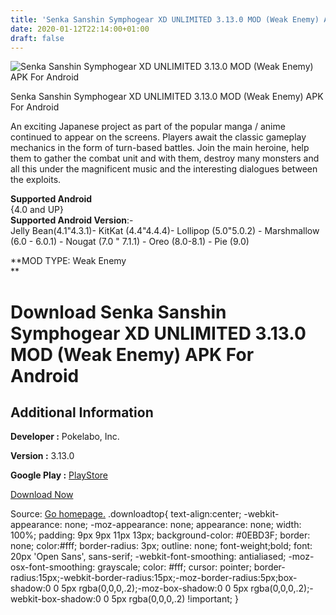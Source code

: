 ```yaml
---
title: 'Senka Sanshin Symphogear XD UNLIMITED 3.13.0 MOD (Weak Enemy) APK For Android'
date: 2020-01-12T22:14:00+01:00
draft: false
---
```


![Senka Sanshin Symphogear XD UNLIMITED 3.13.0 MOD (Weak Enemy) APK For Android](https://i0.wp.com/apkhome.net/wp-content/uploads/2020/01/Senka-Sanshin-Symphogear-XD-UNLIMITED-3.13.0-MOD-Weak-Enemy.png "Senka Sanshin Symphogear XD UNLIMITED 3.13.0 MOD (Weak Enemy) APK For Android")

  

Senka Sanshin Symphogear XD UNLIMITED 3.13.0 MOD (Weak Enemy) APK For Android

An exciting Japanese project as part of the popular manga / anime continued to appear on the screens. Players await the classic gameplay mechanics in the form of turn-based battles. Join the main heroine, help them to gather the combat unit and with them, destroy many monsters and all this under the magnificent music and the interesting dialogues between the exploits.

**Supported Android**  
{4.0 and UP}  
**Supported Android Version**:-  
Jelly Bean(4.1"4.3.1)- KitKat (4.4"4.4.4)- Lollipop (5.0"5.0.2) - Marshmallow (6.0 - 6.0.1) - Nougat (7.0 " 7.1.1) - Oreo (8.0-8.1) - Pie (9.0)

**MOD TYPE: Weak Enemy  
**

Download Senka Sanshin Symphogear XD UNLIMITED 3.13.0 MOD (Weak Enemy) APK For Android
======================================================================================

Additional Information
----------------------

**Developer :** Pokelabo, Inc.

**Version :** 3.13.0

**Google Play :** [PlayStore](https://play.google.com/store/apps/details?id=jp.co.pokelabo.sgxd)

  

[Download Now](https://store4app.co/post/senka-sanshin-symphogear-xd-unlimited-3-13-0-mod-weak-enemy-apk-for-android_1578854405)

  
Source: [Go homepage.](https://store4app.co/post/senka-sanshin-symphogear-xd-unlimited-3-13-0-mod-weak-enemy-apk-for-android_1578854405) .downloadtop{ text-align:center; -webkit-appearance: none; -moz-appearance: none; appearance: none; width: 100%; padding: 9px 9px 11px 13px; background-color: #0EBD3F; border: none; color:#fff; border-radius: 3px; outline: none; font-weight;bold; font: 20px 'Open Sans', sans-serif; -webkit-font-smoothing: antialiased; -moz-osx-font-smoothing: grayscale; color: #fff; cursor: pointer; border-radius:15px;-webkit-border-radius:15px;-moz-border-radius:5px;box-shadow:0 0 5px rgba(0,0,0,.2);-moz-box-shadow:0 0 5px rgba(0,0,0,.2);-webkit-box-shadow:0 0 5px rgba(0,0,0,.2) !important; }